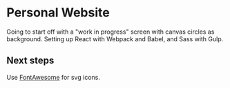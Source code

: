 # Personal Website

Going to start off with a "work in progress" screen with canvas circles as background.
Setting up React with Webpack and Babel, and Sass with Gulp.

## Next steps

Use [FontAwesome](https://fontawesome.com/search?q=linkedin&o=r) for svg icons.

